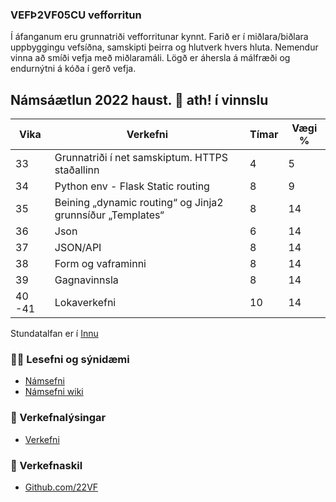 ### VEFÞ2VF05CU vefforritun
Í áfanganum eru grunnatriði vefforritunar kynnt. Farið er í miðlara/biðlara uppbyggingu vefsíðna, samskipti þeirra og hlutverk hvers hluta. Nemendur vinna að smíði vefja með miðlaramáli. Lögð er áhersla á málfræði og endurnýtni á kóða í gerð vefja.

## Námsáætlun 2022 haust. 👋 ath! í vinnslu

| Vika  | Verkefni   | Tímar | Vægi % |
|---|---|---|---|
| 33  | Grunnatriði í net samskiptum. HTTPS staðallinn | 4  | 5  |
| 34  | Python env - Flask Static routing | 8  | 9  |
| 35  | Beining „dynamic routing“ og Jinja2 grunnsíður „Templates“ | 8  | 14  |
| 36  | Json | 6 | 14  |
| 37  | JSON/API | 8  | 14  |
| 38  | Form og vaframinni | 8 | 14  |
| 39  | Gagnavinnsla | 8 | 14  |
| 40 -41  | Lokaverkefni | 10 | 14  |

Stundatalfan er í [Innu](https://r.inna.is/)

### 👩‍💻 Lesefni og sýnidæmi

* [Námsefni](https://github.com/vefthroun/namsefni/)
* [Námsefni wiki](https://github.com/vefthroun/Namsefni/wiki)

### 🧙 Verkefnalýsingar
* [Verkefni](https://github.com/vefthroun/Verkefni/)


### 🌈 Verkefnaskil

* [Github.com/22VF](https://github.com/22vf)


<!--

🙋‍♀️ Useful resources - where can the community find your docs? Is there anything else the community should know?
🍿 Remember, you can do mighty things with the power of [Markdown](https://docs.github.com/github/writing-on-github/getting-started-with-writing-and-formatting-on-github/basic-writing-and-formatting-syntax)
-->
